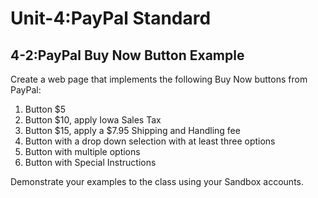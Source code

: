 # **Unit-4:PayPal Standard**

## 4-2:PayPal Buy Now Button Example

Create a web page that implements the following Buy Now buttons from PayPal:
  1. Button &#36;5
  2. Button &#36;10, apply Iowa Sales Tax
  3. Button &#36;15, apply a &#36;7.95 Shipping and Handling fee
  4. Button with a drop down selection with at least three options
  5. Button with multiple options
  6. Button with Special Instructions

Demonstrate your examples to the class using your Sandbox accounts. 